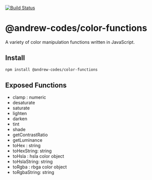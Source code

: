 [![Build Status](https://travis-ci.org/andrew-codes/color-functions.svg?branch=master)](https://travis-ci.org/andrew-codes/color-functions)

# @andrew-codes/color-functions
A variety of color manipulation functions written in JavaScript.

## Install
```bash
npm install @andrew-codes/color-functions
```

## Exposed Functions
- clamp : numeric
- desaturate
- saturate
- lighten
- darken
- tint
- shade
- getContrastRatio
- getLuminance
- toHex : string
- toHexString: string
- toHsla : hsla color object
- toHslaString: string
- toRgba : rbga color object
- toRgbaString: string
